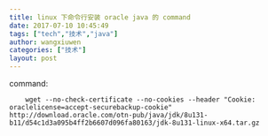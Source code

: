 ```yaml
---
title: linux 下命令行安装 oracle java 的 command
date: 2017-07-10 10:45:49
tags: ["tech","技术","java"]
author: wangxiuwen
categories: ["技术"]
layout: post
---
```


command:

		wget --no-check-certificate --no-cookies --header "Cookie: oraclelicense=accept-securebackup-cookie" http://download.oracle.com/otn-pub/java/jdk/8u131-b11/d54c1d3a095b4ff2b6607d096fa80163/jdk-8u131-linux-x64.tar.gz